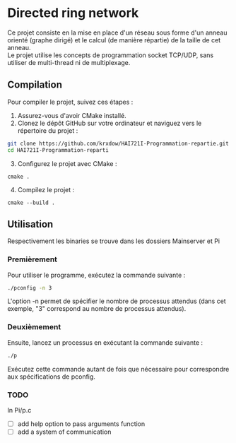 # Directed ring network
Ce projet consiste en la mise en place d'un réseau sous forme d'un anneau orienté (graphe dirigé) 
et le calcul (de manière répartie) de la taille de cet anneau.  
Le projet utilise les concepts de programmation socket TCP/UDP, sans utiliser de multi-thread ni de multiplexage.
## Compilation

Pour compiler le projet, suivez ces étapes :

1. Assurez-vous d'avoir CMake installé.
2. Clonez le dépôt GitHub sur votre ordinateur et naviguez vers le répertoire du projet :
```bash
git clone https://github.com/krxdow/HAI721I-Programmation-repartie.git
cd HAI721I-Programmation-reparti
 ```
3. Configurez le projet avec CMake :
```
cmake .
```
4. Compilez le projet :
 ```
cmake --build .
 ```

## Utilisation
Respectivement les binaries se trouve dans les dossiers Mainserver et Pi

### Premièrement

Pour utiliser le programme, exécutez la commande suivante :

```bash
./pconfig -n 3
```
L'option -n permet de spécifier le nombre de processus attendus (dans cet exemple, "3" correspond au nombre de processus attendus).

### Deuxièmement

Ensuite, lancez un processus en exécutant la commande suivante :
```bash
./p
```
Exécutez cette commande autant de fois que nécessaire pour correspondre aux spécifications de pconfig.

### TODO
In Pi/p.c  

-[ ] add help option to pass arguments function  
-[ ] add a system of communication  